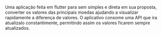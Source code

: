 Uma aplicação feita em flutter para sem simples e direta em sua proposta,
converter os valores das principais moedas ajudando a visualizar rapidamente a diferença de valores.
O aplicativo consome uma API que ira atualizalo constantimente, permitindo assim os valores ficarem sempre atualizados.